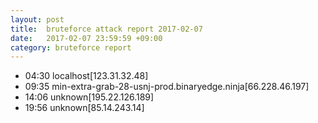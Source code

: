 ```yaml
---
layout: post
title:  bruteforce attack report 2017-02-07
date:   2017-02-07 23:59:59 +09:00
category: bruteforce report
---
```


* 04:30 localhost[123.31.32.48]
* 09:35 min-extra-grab-28-usnj-prod.binaryedge.ninja[66.228.46.197]
* 14:06 unknown[195.22.126.189]
* 19:56 unknown[85.14.243.14]
